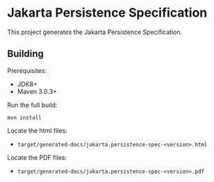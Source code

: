 Jakarta Persistence Specification
============================

This project generates the Jakarta Persistence Specification.

Building
--------

Prerequisites:

* JDK8+
* Maven 3.0.3+

Run the full build:

`mvn install`

Locate the html files:
- `target/generated-docs/jakarta.persistence-spec-<version>.html`

Locate the PDF files:
- `target/generated-docs/jakarta.persistence-spec-<version>.pdf`

